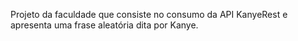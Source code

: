 Projeto da faculdade que consiste no consumo da API KanyeRest e apresenta uma frase aleatória dita por Kanye.
